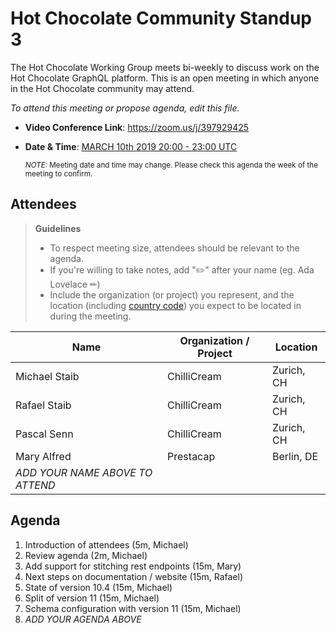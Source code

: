 # Hot Chocolate Community Standup 3

The Hot Chocolate Working Group meets bi-weekly to discuss work on the Hot Chocolate GraphQL platform. This is an open meeting in which anyone in the Hot Chocolate community may attend.

*To attend this meeting or propose agenda, edit this file.*

- **Video Conference Link**: https://zoom.us/j/397929425
- **Date & Time**: [MARCH 10th 2019 20:00 - 23:00 UTC](https://www.timeanddate.com/worldclock/meetingdetails.html?year=2020&month=3&day=10&hour=20&min=0&sec=0&p1=268&p2=22&p3=224)

  <small>*NOTE:* Meeting date and time may change. Please check this agenda the week of the meeting to confirm.</small>

## Attendees

> **Guidelines**
> - To respect meeting size, attendees should be relevant to the agenda.
> - If you're willing to take notes, add "✏️" after your name (eg. Ada Lovelace ✏)
> - Include the organization (or project) you represent, and the location (including [country code](https://en.wikipedia.org/wiki/List_of_ISO_3166_country_codes#Current_ISO_3166_country_codes)) you expect to be located in during the meeting.

| Name                     | Organization / Project     | Location
| ------------------------ | -------------------------- | ------------------------
| Michael Staib            | ChilliCream                | Zurich, CH
| Rafael Staib             | ChilliCream                | Zurich, CH
| Pascal Senn              | ChilliCream                | Zurich, CH
| Mary Alfred              | Prestacap                  | Berlin, DE
| *ADD YOUR NAME ABOVE TO ATTEND*

## Agenda

1. Introduction of attendees (5m, Michael)
1. Review agenda (2m, Michael)
1. Add support for stitching rest endpoints (15m, Mary)
1. Next steps on documentation / website (15m, Rafael)
1. State of version 10.4 (15m, Michael)
1. Split of version 11 (15m, Michael)
1. Schema configuration with version 11 (15m, Michael)
1. *ADD YOUR AGENDA ABOVE*
